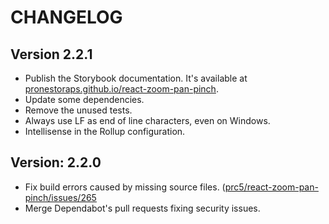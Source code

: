 # CHANGELOG

## Version 2.2.1

- Publish the Storybook documentation. It's available at [pronestoraps.github.io/react-zoom-pan-pinch](https://pronestoraps.github.io/react-zoom-pan-pinch/).
- Update some dependencies.
- Remove the unused tests.
- Always use LF as end of line characters, even on Windows.
- Intellisense in the Rollup configuration.

## Version: 2.2.0

- Fix build errors caused by missing source files. ([prc5/react-zoom-pan-pinch/issues/265](https://github.com/prc5/react-zoom-pan-pinch/issues/265)
- Merge Dependabot's pull requests fixing security issues.

